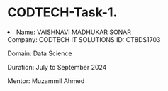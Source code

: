 # CODTECH-Task-1.
<li> Name: VAISHNAVI MADHUKAR SONAR </li>
    Company: CODTECH IT SOLUTIONS</li>
    ID: CT8DS1703

Domain: Data Science

Duration: July to September 2024

Mentor: Muzammil Ahmed


